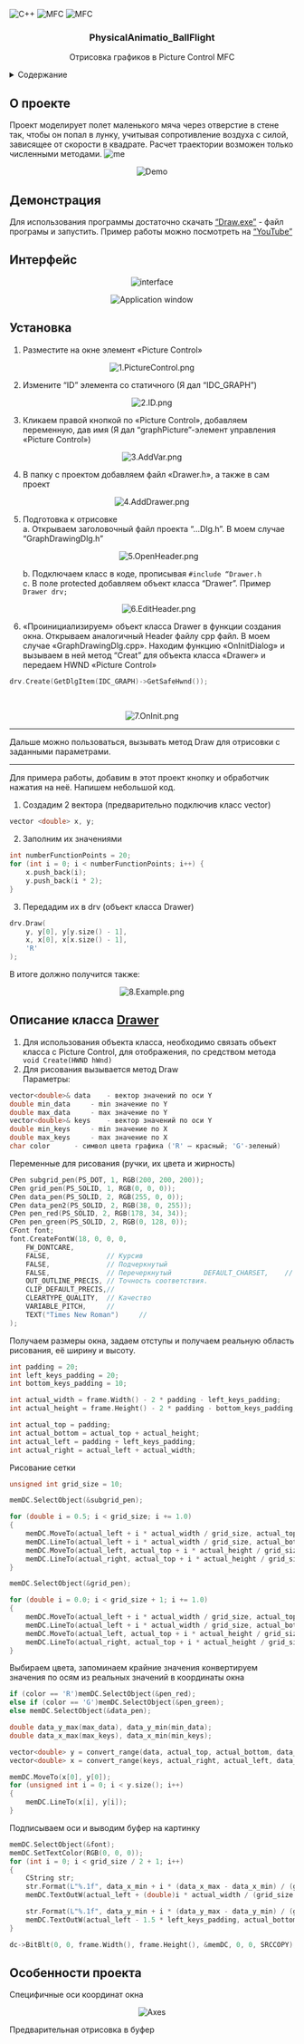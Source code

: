
![C++](https://img.shields.io/badge/-C++-090909?style=for-the-badge&logo=C%2b%2b&logoColor=6296CC) ![MFC](https://img.shields.io/badge/-MFC-090909?style=for-the-badge) ![MFC](https://img.shields.io/badge/-Window_App-090909?style=for-the-badge)

<h3 align="center">PhysicalAnimatio_BallFlight</h3>
<p align="center">
Отрисовка графиков в Picture Control MFC
</p>


<details>
  <summary>Содержание</summary>
  <ol>
    <li><a href="#О-проекте">О проекте</a></li>
    <li><a href="#Демонстрация">Демонстрация</a></li>
    <li><a href="#Установка">Установка</a></li>
    <li><a href="#Описание-класса-Drawer">Описание класса Drawer</a></li>
    <li><a href="#Особенности-проекта">Особенности проекта</a></li>
  </ol>
</details>


## О проекте
Проект моделирует полет маленького мяча через отверстие в стене так, чтобы он попал в лунку, учитывая сопротивление воздуха с силой, зависящее от скорости в квадрате. Расчет траектории возможен только численными методами.
![me](https://github.com/Daisyliu6/Daisyliu6/blob/master/me.gif)
<div align="center">

![Demo](https://github.com/SkorEgor/PhysicalAnimation_BallFlight/blob/master/Pictures/bandicam%202022-07-18%2015-54-09-616%20(1).gif)
</div>

## Демонстрация
Для использования программы достаточно скачать [“Draw.exe”](https://github.com/SkorEgor/PhysicalAnimation_BallFlight/tree/writingREADME/x64/Debug) - файл програмы и запустить.
Пример работы можно посмотреть на [“YouTube”](https://youtu.be/GeE4p0rey5c)

## Интерфейс
<div align="center">

![interface](https://github.com/SkorEgor/PhysicalAnimation_BallFlight/blob/writingREADME/Pictures/4.1.Общая%20структура%20для%20git.jpg)
</div>


<div align="center">

![Application window](https://github.com/SkorEgor/GraphDrawing/blob/writingREADME/Картинки/9.ExampleWin.png)
</div>



## Установка
1.	Разместите на окне элемент «Picture Control»

<div align="center">

![1.PictureControl.png](https://github.com/SkorEgor/GraphDrawing/blob/writingREADME/Картинки/1.PictureControl.png)
</div>

2.	Измените “ID” элемента со статичного (Я дал “IDC_GRAPH”)

<div align="center">

![2.ID.png](https://github.com/SkorEgor/GraphDrawing/blob/writingREADME/Картинки/2.ID.png)
</div>

3.	Кликаем правой кнопкой по «Picture Control», добавляем переменную, дав имя (Я дал “graphPicture”-элемент управления «Picture Control»)

<div align="center">

![3.AddVar.png](https://github.com/SkorEgor/GraphDrawing/blob/writingREADME/Картинки/3.AddVar.png)
</div>

4.	В папку с проектом добавляем файл «Drawer.h», а также в сам проект

<div align="center">

![4.AddDrawer.png](https://github.com/SkorEgor/GraphDrawing/blob/writingREADME/Картинки/4.AddDrawer.png)
</div>

5.	Подготовка к отрисовке<br />
a.	Открываем заголовочный файл проекта “…Dlg.h”. В моем случае “GraphDrawingDlg.h” 
<br /><p align="center">![5.OpenHeader.png](https://github.com/SkorEgor/GraphDrawing/blob/writingREADME/Картинки/5.OpenHeader.png)</p>
b.	Подключаем класс в коде, прописывая `#include “Drawer.h`<br />
c.	В поле protected добавляем объект класса “Drawer”. Пример `Drawer drv;`
<br /><p align="center">![6.EditHeader.png](https://github.com/SkorEgor/GraphDrawing/blob/writingREADME/Картинки/6.EditHeader.png)</p>
6.	«Проинициализируем» объект класса Drawer в функции создания окна. Открываем аналогичный Header файлу cpp файл. В моем случае «GraphDrawingDlg.cpp». Находим функцию «OnInitDialog» и вызываем в ней метод “Creat” для объекта класса «Drawer» и передаем HWND «Picture Control»
```C
drv.Create(GetDlgItem(IDC_GRAPH)->GetSafeHwnd());
```
<br /><p align="center">![7.OnInit.png](https://github.com/SkorEgor/GraphDrawing/blob/writingREADME/Картинки/7.OnInit.png)</p>

---

Дальше можно пользоваться, вызывать метод Draw для отрисовки с заданными параметрами.

---

Для примера работы, добавим в этот проект кнопку и обработчик нажатия на неё. Напишем небольшой код.
1.	Создадим 2 вектора (предварительно подключив класс vector)
```C
vector <double> x, y;
```
2.	Заполним их значениями
```C
int numberFunctionPoints = 20;
for (int i = 0; i < numberFunctionPoints; i++) {
	x.push_back(i);
	y.push_back(i * 2);
}
```
3.	Передадим их в drv (объект класса Drawer)
```C
drv.Draw(
	y, y[0], y[y.size() - 1],
	x, x[0], x[x.size() - 1],
	'R'
);
```
В итоге должно получится также:
<div align="center">

![8.Example.png](https://github.com/SkorEgor/GraphDrawing/blob/writingREADME/Картинки/8.Example.png)
</div>

## Описание класса [Drawer](https://github.com/SkorEgor/GraphDrawing/blob/writingREADME/GraphDrawing/Drawer.h)
1.	Для использования объекта класса, необходимо связать объект класса с Picture Control, для отображения, по средством метода ` void Create(HWND hWnd)`
2.	Для рисования вызывается метод Draw
<br />Параметры:
```C
vector<double>& data	- вектор значений по оси Y
double min_data		- min значение по Y
double max_data		- max значение по Y
vector<double>& keys	- вектор значений по оси Y 
double min_keys		- min значение по X
double max_keys		- max значение по X
char color		- символ цвета графика ('R' – красный; 'G'-зеленый)
```
Переменные для рисования (ручки, их цвета и жирность)
```C
CPen subgrid_pen(PS_DOT, 1, RGB(200, 200, 200));
CPen grid_pen(PS_SOLID, 1, RGB(0, 0, 0));
CPen data_pen(PS_SOLID, 2, RGB(255, 0, 0));
CPen data_pen2(PS_SOLID, 2, RGB(38, 0, 255));
CPen pen_red(PS_SOLID, 2, RGB(178, 34, 34));
CPen pen_green(PS_SOLID, 2, RGB(0, 128, 0));
CFont font;
font.CreateFontW(18, 0, 0, 0,
	FW_DONTCARE,
	FALSE,				// Курсив
	FALSE,				// Подчеркнутый
	FALSE,				// Перечеркнутый		DEFAULT_CHARSET,	// Набор символов
	OUT_OUTLINE_PRECIS,	// Точность соответствия.	
	CLIP_DEFAULT_PRECIS,//  
	CLEARTYPE_QUALITY,	// Качество
	VARIABLE_PITCH,		//
	TEXT("Times New Roman")		//
);
```
Получаем размеры окна, задаем отступы и получаем реальную область рисования, её ширину и высоту.
```C
int padding = 20;
int left_keys_padding = 20;
int bottom_keys_padding = 10;

int actual_width = frame.Width() - 2 * padding - left_keys_padding;
int actual_height = frame.Height() - 2 * padding - bottom_keys_padding;

int actual_top = padding;
int actual_bottom = actual_top + actual_height;
int actual_left = padding + left_keys_padding;
int actual_right = actual_left + actual_width;
```
Рисование сетки
```C
unsigned int grid_size = 10;

memDC.SelectObject(&subgrid_pen);

for (double i = 0.5; i < grid_size; i += 1.0)
{
	memDC.MoveTo(actual_left + i * actual_width / grid_size, actual_top);
	memDC.LineTo(actual_left + i * actual_width / grid_size, actual_bottom);
	memDC.MoveTo(actual_left, actual_top + i * actual_height / grid_size);
	memDC.LineTo(actual_right, actual_top + i * actual_height / grid_size);
}

memDC.SelectObject(&grid_pen);

for (double i = 0.0; i < grid_size + 1; i += 1.0)
{
	memDC.MoveTo(actual_left + i * actual_width / grid_size, actual_top);
	memDC.LineTo(actual_left + i * actual_width / grid_size, actual_bottom);
	memDC.MoveTo(actual_left, actual_top + i * actual_height / grid_size);
	memDC.LineTo(actual_right, actual_top + i * actual_height / grid_size);
}
```
Выбираем цвета, запоминаем крайние значения конвертируем значения по осям из реальных значений в координаты окна
```C
if (color == 'R')memDC.SelectObject(&pen_red);
else if (color == 'G')memDC.SelectObject(&pen_green);
else memDC.SelectObject(&data_pen);

double data_y_max(max_data), data_y_min(min_data);
double data_x_max(max_keys), data_x_min(min_keys);

vector<double> y = convert_range(data, actual_top, actual_bottom, data_y_max, data_y_min);
vector<double> x = convert_range(keys, actual_right, actual_left, data_x_max, data_x_min);

memDC.MoveTo(x[0], y[0]);
for (unsigned int i = 0; i < y.size(); i++)
{
	memDC.LineTo(x[i], y[i]);
}
```
Подписываем оси и выводим буфер на картинку
```C
memDC.SelectObject(&font);
memDC.SetTextColor(RGB(0, 0, 0));
for (int i = 0; i < grid_size / 2 + 1; i++)
{
	CString str;
	str.Format(L"%.1f", data_x_min + i * (data_x_max - data_x_min) / (grid_size / 2));
	memDC.TextOutW(actual_left + (double)i * actual_width / (grid_size / 2) - bottom_keys_padding, actual_bottom + bottom_keys_padding / 2, str);

	str.Format(L"%.1f", data_y_min + i * (data_y_max - data_y_min) / (grid_size / 2));
	memDC.TextOutW(actual_left - 1.5 * left_keys_padding, actual_bottom - (double)i * actual_height / (grid_size / 2) - bottom_keys_padding, str);
}

dc->BitBlt(0, 0, frame.Width(), frame.Height(), &memDC, 0, 0, SRCCOPY);
```

## Особенности проекта
Специфичные оси координат окна
<br /><p align="center">![Axes](https://github.com/SkorEgor/GraphDrawing/blob/writingREADME/Картинки/axes.jpg)</p>
Предварительная отрисовка в буфер 